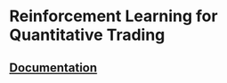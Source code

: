 Reinforcement Learning for Quantitative Trading
============
[Documentation](https://google.com)
------------
